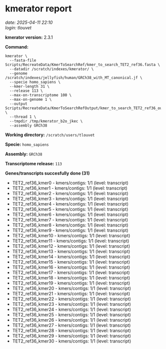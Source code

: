# kmerator report
*date: 2025-04-11 22:10*  
*login: tlouvet*

**kmerator version:** 2.3.1

**Command:**

```
kmerator \
  --fasta-file Scripts/RecreateData/KmerToSearchRef/kmer_to_search_TET2_ref36.fasta \
  --datadir /scratch/indexes/kmerator/ \
  --genome /scratch/indexes/jellyfish/human/GRCh38_with_MT_canonical.jf \
  --specie homo_sapiens \
  --kmer-length 31 \
  --release 113 \
  --max-on-transcriptome 100 \
  --max-on-genome 1 \
  --output Scripts/RecreateData/KmerToSearchRefOutput/kmer_to_search_TET2_ref36_output \
  --thread 1 \
  --tmpdir /tmp/kmerator_b2o_jkec \
  --assembly GRCh38
```

**Working directory:** `/scratch/users/tlouvet`

**Specie:** `homo_sapiens`

**Assembly:** `GRCh38`

**Transcriptome release:** `113`

**Genes/transcripts succesfully done (31)**

- TET2_ref36_kmer0 - kmers/contigs: 1/1 (level: transcript)
- TET2_ref36_kmer1 - kmers/contigs: 1/1 (level: transcript)
- TET2_ref36_kmer2 - kmers/contigs: 1/1 (level: transcript)
- TET2_ref36_kmer3 - kmers/contigs: 1/1 (level: transcript)
- TET2_ref36_kmer4 - kmers/contigs: 1/1 (level: transcript)
- TET2_ref36_kmer5 - kmers/contigs: 1/1 (level: transcript)
- TET2_ref36_kmer6 - kmers/contigs: 1/1 (level: transcript)
- TET2_ref36_kmer7 - kmers/contigs: 1/1 (level: transcript)
- TET2_ref36_kmer8 - kmers/contigs: 1/1 (level: transcript)
- TET2_ref36_kmer9 - kmers/contigs: 1/1 (level: transcript)
- TET2_ref36_kmer10 - kmers/contigs: 1/1 (level: transcript)
- TET2_ref36_kmer11 - kmers/contigs: 1/1 (level: transcript)
- TET2_ref36_kmer12 - kmers/contigs: 1/1 (level: transcript)
- TET2_ref36_kmer13 - kmers/contigs: 1/1 (level: transcript)
- TET2_ref36_kmer14 - kmers/contigs: 1/1 (level: transcript)
- TET2_ref36_kmer15 - kmers/contigs: 1/1 (level: transcript)
- TET2_ref36_kmer16 - kmers/contigs: 1/1 (level: transcript)
- TET2_ref36_kmer17 - kmers/contigs: 1/1 (level: transcript)
- TET2_ref36_kmer18 - kmers/contigs: 1/1 (level: transcript)
- TET2_ref36_kmer19 - kmers/contigs: 1/1 (level: transcript)
- TET2_ref36_kmer20 - kmers/contigs: 1/1 (level: transcript)
- TET2_ref36_kmer21 - kmers/contigs: 1/1 (level: transcript)
- TET2_ref36_kmer22 - kmers/contigs: 1/1 (level: transcript)
- TET2_ref36_kmer23 - kmers/contigs: 1/1 (level: transcript)
- TET2_ref36_kmer24 - kmers/contigs: 1/1 (level: transcript)
- TET2_ref36_kmer25 - kmers/contigs: 1/1 (level: transcript)
- TET2_ref36_kmer26 - kmers/contigs: 1/1 (level: transcript)
- TET2_ref36_kmer27 - kmers/contigs: 1/1 (level: transcript)
- TET2_ref36_kmer28 - kmers/contigs: 1/1 (level: transcript)
- TET2_ref36_kmer29 - kmers/contigs: 1/1 (level: transcript)
- TET2_ref36_kmer30 - kmers/contigs: 1/1 (level: transcript)
